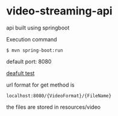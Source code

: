 # video-streaming-api

api built using springboot <br>

Execution command <br>
```
$ mvn spring-boot:run
```

default port: 8080 <br>

[deafult test](https://localhost:8080/mp4/test)

url format for get method is 
```
localhost:8080/{VideoFormat}/{FileName}
```
the files are stored in resources/video

